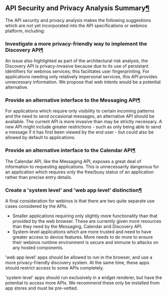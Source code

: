 API Security and Privacy Analysis Summary[¶](#API-Security-and-Privacy-Analysis-Summary)
----------------------------------------------------------------------------------------

The API security and privacy analysis makes the following suggestions
which are not yet incorporated into the API specifications or webinos
platform, including:

### Investigate a more privacy-friendly way to implement the Discovery API[¶](#Investigate-a-more-privacy-friendly-way-to-implement-the-Discovery-API)

An issue also highlighted as part of the architectural risk analysis,
the Discovery API is privacy-invasive because due to its use of
persistant identifiers for webinos services; this facilitates user
fingerprinting. For applications needing only relatively impersonal
services, this API provides unnecessary information. We propose that web
intents would be a potential alternative.

### Provide an alternative interface to the Messaging API[¶](#Provide-an-alternative-interface-to-the-Messaging-API)

For applications which require only visibility to certain incoming
patterns and the need to send occasional messages, an alternative API
should be available. The current API is more invasive than may be
strictly necessary. A new API might include greater restrictions - such
as only being able to send a message if it has first been viewed by the
end user - but could also be allowed by default to applications.

### Provide an alternative interface to the Calendar API[¶](#Provide-an-alternative-interface-to-the-Calendar-API)

The Calendar API, like the Messaging API, exposes a great deal of
information to requesting applications. This is unnecessarily dangerous
for an application which requires only the free/busy status of an
application rather than precise entry details.

### Create a 'system level' and 'web app level' distinction[¶](#Create-a-system-level-and-web-app-level-distinction)

A final consideration for webinos is that there are two quite separate
use cases considered by the APIs.

-   Smaller applications requiring only slightly more functionality than
    that provided by the web browser. These are currently given more
    resources than they need by the Messaging, Calendar and Discovery
    API.
-   System-level applications which are more trusted and need to have
    greater access to device features. More needs to do more to ensure
    their webinos runtime environment is secure and immune to attacks on
    any hosted components.

'web app level' apps should be allowed to run in the browser, and use a
more privacy-friendly discovery system. At the same time, these apps
should restrict access to some APIs completely.

'system level' apps should run exclusively in a widget renderer, but
have the potential to access more APIs. We recommend these only be
installed from app stores and must be pre-vetted.

